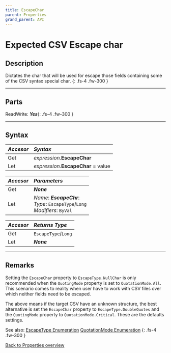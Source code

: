 ```yaml
---
title: EscapeChar
parent: Properties
grand_parent: API
---
```


# Expected CSV Escape char

## Description
Dictates the char that will be used for escape those fields containing some of the CSV syntax special char.
{: .fs-4 .fw-300 }

---

## Parts
ReadWrite: **_Yes_**{: .fs-4 .fw-300 }

---

## Syntax

|**_Accesor_**|**_Syntax_**|
|:----------|:----------|
|Get|*expression*.**EscapeChar**|
|Let|*expression*.**EscapeChar** = value|

|**_Accesor_**|**_Parameters_**|
|:----------|:----------|
|Get|**_None_**|
|Let|*Name*: **_EscapeChr_**:<br>*Type*: `EscapeType`/`Long`<br>*Modifiers*: `ByVal`|

|**_Accesor_**|**_Returns Type_**|
|:----------|:----------|
|Get|`EscapeType`/`Long`|
|Let|**_None_**|

---

## Remarks
Setting the `EscapeChar` property to `EscapeType.NullChar` is only recommended when the `QuotingMode` property is set to `QuotationMode.All`. This scenario comes to reality when user have to work with CSV files over which neither fields need to be escaped.

The above means if the target CSV have an unknown structure, the best alternative is set the `EscapeChar` property to `EscapeType.DoubleQuotes` and the `QuotingMode` property to `QuotationMode.Critical`. These are the defaults settings.

See also:
[EscapeType Enumeration](https://ws-garcia.github.io/VBA-CSV-interface/api/enumerations/escapetype.html)
[QuotationMode Enumeration](https://ws-garcia.github.io/VBA-CSV-interface/api/enumerations/quotationmode.html)
{: .fs-4 .fw-300 }

[Back to Properties overview](https://ws-garcia.github.io/VBA-CSV-interface/api/properties/)